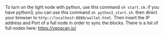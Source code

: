 
To turn on the light node with python, use this command `sh start.sh`.
if you have python3, you can use this command `sh python3_start.sh`.
then direct your browser to `http://localhost:8080/wallet.html`. Then insert the IP address and Port of a full node in order to sync the blocks. There is a list of full nodes here: https://veoscan.io/
